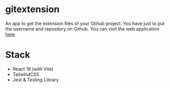 # gitextension
An app to get the extension files of your Gtihub project. You have just to put the username and repository on Github.
You can visit the web application [here](https://gitextension.vercel.app/)

# Stack
 - React 18 (with Vite)
 - TailwindCSS
 - Jest & Testing Library
